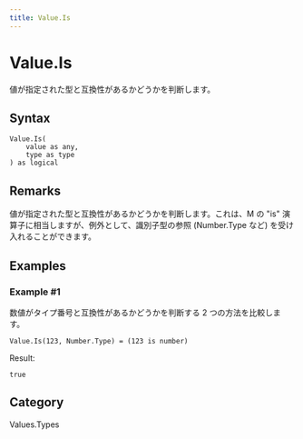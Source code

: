 ```yaml
---
title: Value.Is
---
```


# Value.Is


値が指定された型と互換性があるかどうかを判断します。


## Syntax

```powerquery
Value.Is(
    value as any,
    type as type
) as logical
```


## Remarks

値が指定された型と互換性があるかどうかを判断します。これは、M の "is" 演算子に相当しますが、例外として、識別子型の参照 (Number.Type など) を受け入れることができます。


## Examples

### Example #1 
数値がタイプ番号と互換性があるかどうかを判断する 2 つの方法を比較します。
```powerquery
Value.Is(123, Number.Type) = (123 is number)
```

Result: 
```powerquery
true
```




## Category
Values.Types

